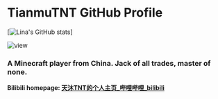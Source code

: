 # TianmuTNT GitHub Profile 

[![Lina's GitHub stats](https://github-readme-stats.vercel.app/api?username=TianmuTNT)]

![view](https://moe-counter.glitch.me/get/@TianmuTNT.readme)

### A Minecraft player from China. Jack of all trades, master of none.

**Bilibili homepage: [天沐TNT的个人主页_哔哩哔哩_bilibili](https://space.bilibili.com/1674232182)**
